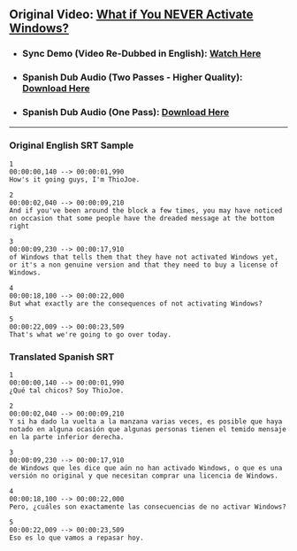 ## Original Video: [What if You NEVER Activate Windows?](https://www.youtube.com/watch?v=8bJrWrTSHvY)

- ### Sync Demo (Video Re-Dubbed in English): [Watch Here](https://youtu.be/mGEAjxptZRQ)
- ### Spanish Dub Audio (Two Passes - Higher Quality): [Download Here](https://files.thiojoe.com/github/DubSamples/What+if+You+Never+Activate+Windows+-+Spanish+Azure+TwoPass.mp3)
- ### Spanish Dub Audio (One Pass): [Download Here](https://files.thiojoe.com/github/DubSamples/What+if+You+Never+Activate+Windows+-+Spanish+Azure+OnePass.mp3)

---------
### Original English SRT Sample
```
1
00:00:00,140 --> 00:00:01,990
How's it going guys, I'm ThioJoe.

2
00:00:02,040 --> 00:00:09,210
And if you've been around the block a few times, you may have noticed on occasion that some people have the dreaded message at the bottom right

3
00:00:09,230 --> 00:00:17,910
of Windows that tells them that they have not activated Windows yet, or it's a non genuine version and that they need to buy a license of Windows.

4
00:00:18,100 --> 00:00:22,000
But what exactly are the consequences of not activating Windows?

5
00:00:22,009 --> 00:00:23,509
That's what we're going to go over today.
```

### Translated Spanish SRT
```
1
00:00:00,140 --> 00:00:01,990
¿Qué tal chicos? Soy ThioJoe.

2
00:00:02,040 --> 00:00:09,210
Y si ha dado la vuelta a la manzana varias veces, es posible que haya notado en alguna ocasión que algunas personas tienen el temido mensaje en la parte inferior derecha.

3
00:00:09,230 --> 00:00:17,910
de Windows que les dice que aún no han activado Windows, o que es una versión no original y que necesitan comprar una licencia de Windows.

4
00:00:18,100 --> 00:00:22,000
Pero, ¿cuáles son exactamente las consecuencias de no activar Windows?

5
00:00:22,009 --> 00:00:23,509
Eso es lo que vamos a repasar hoy.
```
